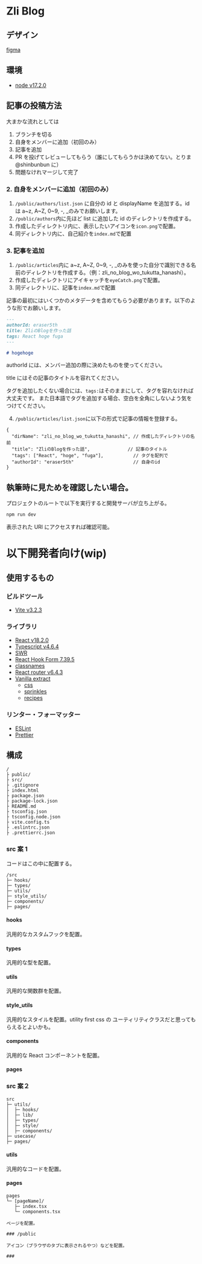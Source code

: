 # Zli Blog

## デザイン

[figma](https://www.figma.com/file/BeealdPJxbboY3Uh9k17vg/ZliBlog?node-id=109%3A990&t=cqelnDMyiYIpFclv-1)

## 環境

- [node v17.2.0](https://nodejs.org/ja/)

## 記事の投稿方法

大まかな流れとしては

1. ブランチを切る
2. 自身をメンバーに追加（初回のみ）
3. 記事を追加
4. PR を投げてレビューしてもらう（誰にしてもらうかは決めてない。とりま@shinbunbun に）
5. 問題なけれマージして完了

### 2. 自身をメンバーに追加（初回のみ）

1. `/public/authors/list.json` に自分の id と displayName を追加する。id は a\~z, A\~Z, 0\~9, -, \_のみでお願いします。
2. `/public/authors`内に先ほど list に追加した id のディレクトリを作成する。
3. 作成したディレクトリ内に、表示したいアイコンを`icon.png`で配置。
4. 同ディレクトリ内に、自己紹介を`index.md`で配置

### 3. 記事を追加

1. `/public/articles`内に a\~z, A\~Z, 0\~9, -, \_のみを使った自分で識別できる名前のディレクトリを作成する。（例：zli_no_blog_wo_tukutta_hanashi）。
2. 作成したディレクトリにアイキャッチを`eyeCatch.png`で配置。
3. 同ディレクトリに、記事を`index.md`で配置

記事の最初にはいくつかのメタデータを含めてもらう必要があります。以下のような形でお願いします。

```md
---
authorId: eraser5th
title: ZliのBlogを作った話
tags: React hoge fuga
---

# hogehoge
```

authorId には、メンバー追加の際に決めたものを使ってください。

title にはその記事のタイトルを容れてください。

タグを追加したくない場合には、`tags:`はそのままにして、タグを容れなければ大丈夫です。
また日本語でタグを追加する場合、空白を全角にしないよう気をつけてください。

4. `/public/articles/list.json`に以下の形式で記事の情報を登録する。

```
{
  "dirName": "zli_no_blog_wo_tukutta_hanashi", // 作成したディレクトリの名前
  "title": "ZliのBlogを作った話",              // 記事のタイトル
  "tags": ["React", "hoge", "fuga"],           // タグを配列で
  "authorId": "eraser5th"                      // 自身のid
}
```

## 執筆時に見ためを確認したい場合。

プロジェクトのルートで以下を実行すると開発サーバが立ち上がる。

```sh
npm run dev
```

表示された URl にアクセスすれば確認可能。

# 以下開発者向け(wip)

## 使用するもの

### ビルドツール

- [Vite v3.2.3](https://vitejs.dev/)

### ライブラリ

- [React v18.2.0](https://ja.reactjs.org/)
- [Typescript v4.6.4](https://www.typescriptlang.org/)
- [SWR](https://swr.vercel.app/ja)
- [React Hook Form 7.39.5](https://react-hook-form.com/)
- [classnames](https://github.com/JedWatson/classnames)
- [React router v6.4.3](https://reactrouter.com/en/main)
- [Vanilla extract](https://vanilla-extract.style/)
  - [css](https://vanilla-extract.style/documentation/getting-started/)
  - [sprinkles](https://vanilla-extract.style/documentation/packages/sprinkles/)
  - [recipes](https://vanilla-extract.style/documentation/packages/recipes/)

### リンター・フォーマッター

- [ESLint](https://eslint.org/)
- [Prettier](https://prettier.io/)

## 構成

```
/
├ public/
├ src/
├ .gitignore
├ index.html
├ package.json
├ package-lock.json
├ README.md
├ tsconfig.json
├ tsconfig.node.json
├ vite.config.ts
├ .eslintrc.json
├ .prettierrc.json

```

### src 案 1

コードはこの中に配置する。

```
/src
├─ hooks/
├─ types/
├─ utils/
├─ style_utils/
├─ components/
├─ pages/
```

#### hooks

汎用的なカスタムフックを配置。

#### types

汎用的な型を配置。

#### utils

汎用的な関数群を配置。

#### style_utils

汎用的なスタイルを配置。utility first css の ユーティリティクラスだと思ってもらえるとよいかも。

#### components

汎用的な React コンポーネントを配置。

#### pages

### src 案２

```
src
├─ utils/
│  ├─ hooks/
│  ├─ lib/
│  ├─ types/
│  ├─ style/
│  ├─ components/
├─ usecase/
├─ pages/
```

#### utils

汎用的なコードを配置。

#### pages

```
pages
└─ [pageName]/
   ├─ index.tsx
   └─ components.tsx

ページを配置。

### /public

アイコン（ブラウザのタブに表示されるやつ）などを配置。

###
```
